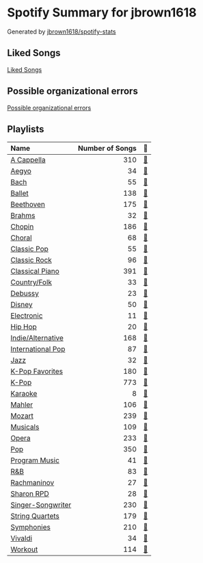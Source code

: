 # Spotify Summary for jbrown1618

Generated by [jbrown1618/spotify-stats](https://github.com/jbrown1618/spotify-stats)

## Liked Songs
[Liked Songs](playlists/liked_songs.md)
## Possible organizational errors
[Possible organizational errors](errors.md)
## Playlists

| Name                                                |   Number of Songs | 🔗                                                             |
|:----------------------------------------------------|------------------:|:--------------------------------------------------------------|
| [A Cappella](playlists/a_cappella.md)               |               310 | [🔗](https://open.spotify.com/playlist/7LQjtpZ8EZ5vWXgPoovFeC) |
| [Aegyo](playlists/aegyo.md)                         |                34 | [🔗](https://open.spotify.com/playlist/6WTiB2kj3G2g3eYqornNd2) |
| [Bach](playlists/bach.md)                           |                55 | [🔗](https://open.spotify.com/playlist/2fkIDMzy3H9JWLKHnULX7s) |
| [Ballet](playlists/ballet.md)                       |               138 | [🔗](https://open.spotify.com/playlist/23temGx5UrTk2wboAvEb0v) |
| [Beethoven](playlists/beethoven.md)                 |               175 | [🔗](https://open.spotify.com/playlist/6Lvj5MXaiMrmyaBnvLvxAW) |
| [Brahms](playlists/brahms.md)                       |                32 | [🔗](https://open.spotify.com/playlist/7MnYdeDrgvc9PoWHqcGVeq) |
| [Chopin](playlists/chopin.md)                       |               186 | [🔗](https://open.spotify.com/playlist/630IicjdF4RLyaOqIXm0jm) |
| [Choral](playlists/choral.md)                       |                68 | [🔗](https://open.spotify.com/playlist/1PCfeawsTHOhi6DGzagL7Y) |
| [Classic Pop](playlists/classic_pop.md)             |                55 | [🔗](https://open.spotify.com/playlist/6oXUc88JlAQTNdKvn529pD) |
| [Classic Rock](playlists/classic_rock.md)           |                96 | [🔗](https://open.spotify.com/playlist/5z6MnUYwnqrMcdd9b14Cc7) |
| [Classical Piano](playlists/classical_piano.md)     |               391 | [🔗](https://open.spotify.com/playlist/6zyFBYvlNwwz3KTTnqqI5K) |
| [Country/Folk](playlists/country_folk.md)           |                33 | [🔗](https://open.spotify.com/playlist/6M7uIRzByJjX0q7wGcujJo) |
| [Debussy](playlists/debussy.md)                     |                23 | [🔗](https://open.spotify.com/playlist/3bJkc96LYMneTHBCS80BAl) |
| [Disney](playlists/disney.md)                       |                50 | [🔗](https://open.spotify.com/playlist/6OHUelObHhiWFkbH4cwFMg) |
| [Electronic](playlists/electronic.md)               |                11 | [🔗](https://open.spotify.com/playlist/3cWXIQgqhOUB6slIr3oglt) |
| [Hip Hop](playlists/hip_hop.md)                     |                20 | [🔗](https://open.spotify.com/playlist/7trD87dfibqZnzSIqufO75) |
| [Indie/Alternative](playlists/indie_alternative.md) |               168 | [🔗](https://open.spotify.com/playlist/4Xh0xXGeyxbMXBDsxluPsa) |
| [International Pop](playlists/international_pop.md) |                87 | [🔗](https://open.spotify.com/playlist/36OHPiYrLGYMfVa0zcHgLf) |
| [Jazz](playlists/jazz.md)                           |                32 | [🔗](https://open.spotify.com/playlist/58yLhLYn4iDQPCN53MfiDI) |
| [K-Pop Favorites](playlists/k_pop_favorites.md)     |               180 | [🔗](https://open.spotify.com/playlist/1ZbxKv1noxwZ4zFgRNEFIo) |
| [K-Pop](playlists/k_pop.md)                         |               773 | [🔗](https://open.spotify.com/playlist/0Xp2gQ9p4VMgt5HauIfIq7) |
| [Karaoke](playlists/karaoke.md)                     |                 8 | [🔗](https://open.spotify.com/playlist/784bxrrG3W6L0naOkaCL5F) |
| [Mahler](playlists/mahler.md)                       |               106 | [🔗](https://open.spotify.com/playlist/1OvoBxtJKSZVxTQRoZcWVn) |
| [Mozart](playlists/mozart.md)                       |               239 | [🔗](https://open.spotify.com/playlist/2MCvxVYbyzdWBgpnuRWsuM) |
| [Musicals](playlists/musicals.md)                   |               109 | [🔗](https://open.spotify.com/playlist/54LRPekls9oCtaWOnmM3N0) |
| [Opera](playlists/opera.md)                         |               233 | [🔗](https://open.spotify.com/playlist/5oHgN9turjgCvJNG6YfXdm) |
| [Pop](playlists/pop.md)                             |               350 | [🔗](https://open.spotify.com/playlist/1WZ2RqQv2SPX5uzmjWhgSh) |
| [Program Music](playlists/program_music.md)         |                41 | [🔗](https://open.spotify.com/playlist/1PyrZgdZpE6UzIA3lANOlR) |
| [R&B](playlists/r_b.md)                             |                83 | [🔗](https://open.spotify.com/playlist/1RsGeysyOdV3wZHqlto0Gb) |
| [Rachmaninov](playlists/rachmaninov.md)             |                27 | [🔗](https://open.spotify.com/playlist/7LeSS5dq68CWVIOy81oza1) |
| [Sharon RPD](playlists/sharon_rpd.md)               |                28 | [🔗](https://open.spotify.com/playlist/2WsAAjnlcRAzyPrBDvMYyy) |
| [Singer-Songwriter](playlists/singer_songwriter.md) |               230 | [🔗](https://open.spotify.com/playlist/3aNr3GFiAvm1utXDyFOpAR) |
| [String Quartets](playlists/string_quartets.md)     |               179 | [🔗](https://open.spotify.com/playlist/6b3mJeJjM9S5XAIS8jcTAt) |
| [Symphonies](playlists/symphonies.md)               |               210 | [🔗](https://open.spotify.com/playlist/6MV24KoytTEVRs9I4obBpW) |
| [Vivaldi](playlists/vivaldi.md)                     |                34 | [🔗](https://open.spotify.com/playlist/39dOiLs9ZbssQvs9xLBRzw) |
| [Workout](playlists/workout.md)                     |               114 | [🔗](https://open.spotify.com/playlist/2k3hvTN4nT61WtedThX4kl) |
